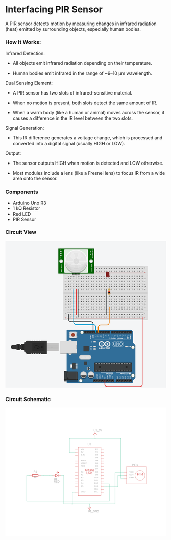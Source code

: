 # Interfacing PIR Sensor

A PIR sensor detects motion by measuring changes in infrared radiation (heat) emitted by surrounding objects, especially human bodies.

### How It Works:

Infrared Detection:

- All objects emit infrared radiation depending on their temperature.

- Human bodies emit infrared in the range of ~9–10 µm wavelength.

Dual Sensing Element:

- A PIR sensor has two slots of infrared-sensitive material.

- When no motion is present, both slots detect the same amount of IR.

- When a warm body (like a human or animal) moves across the sensor, it causes a difference in the IR level between the two slots.

Signal Generation:

- This IR difference generates a voltage change, which is processed and converted into a digital signal (usually HIGH or LOW).

Output:

- The sensor outputs HIGH when motion is detected and LOW otherwise.

- Most modules include a lens (like a Fresnel lens) to focus IR from a wide area onto the sensor.

### Components
-  Arduino Uno R3
- 1 kΩ Resistor
- Red LED
-  PIR Sensor

### Circuit View
![alt text](circuit.png)

### Circuit Schematic
![alt text](circuit_schematic.png)